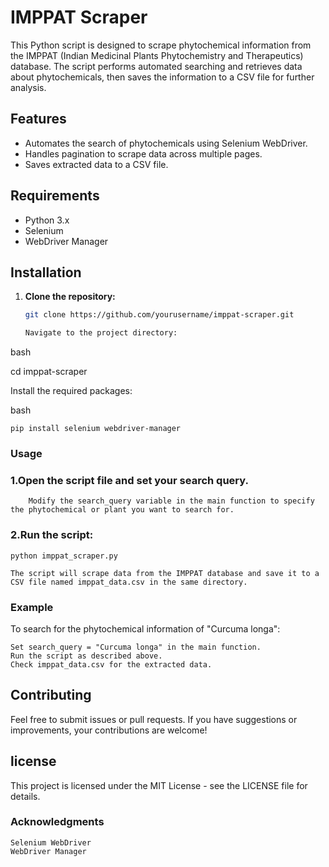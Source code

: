 # IMPPAT Scraper

This Python script is designed to scrape phytochemical information from the IMPPAT (Indian Medicinal Plants Phytochemistry and Therapeutics) database. The script performs automated searching and retrieves data about phytochemicals, then saves the information to a CSV file for further analysis.

## Features

- Automates the search of phytochemicals using Selenium WebDriver.
- Handles pagination to scrape data across multiple pages.
- Saves extracted data to a CSV file.

## Requirements

- Python 3.x
- Selenium
- WebDriver Manager

## Installation

1. **Clone the repository:**

   ```bash
   git clone https://github.com/yourusername/imppat-scraper.git

   Navigate to the project directory:

bash

cd imppat-scraper

Install the required packages:

bash

    pip install selenium webdriver-manager

### Usage

### 1.Open the script file and set your search query.
 
        Modify the search_query variable in the main function to specify the phytochemical or plant you want to search for.

 ### 2.Run the script:

    python imppat_scraper.py

    The script will scrape data from the IMPPAT database and save it to a CSV file named imppat_data.csv in the same directory.

### Example

To search for the phytochemical information of "Curcuma longa":

    Set search_query = "Curcuma longa" in the main function.
    Run the script as described above.
    Check imppat_data.csv for the extracted data.

## Contributing

Feel free to submit issues or pull requests. If you have suggestions or improvements, your contributions are welcome!

## license

This project is licensed under the MIT License - see the LICENSE file for details.

### Acknowledgments

    Selenium WebDriver
    WebDriver Manager
